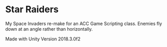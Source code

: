 # Star Raiders
My Space Invaders re-make for an ACC Game Scripting class. Enemies fly down at an angle rather than horizontally.

Made with Unity Version 2018.3.0f2

